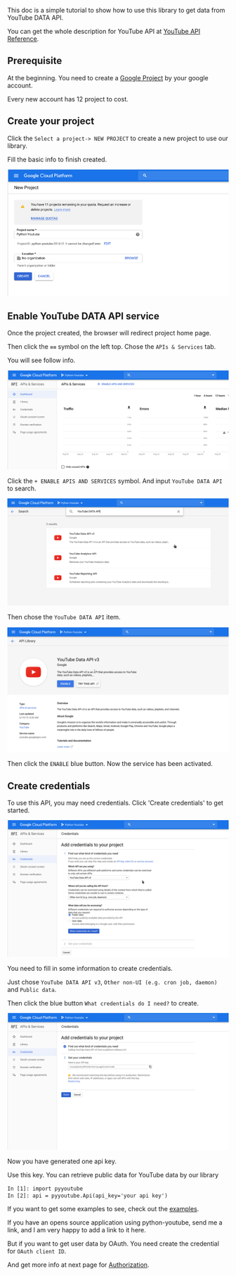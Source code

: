 This doc is a simple tutorial to show how to use this library to get data from YouTube DATA API.

You can get the whole description for YouTube API at [YouTube API Reference](https://developers.google.com/youtube/v3/docs/).

## Prerequisite

At the beginning. You need to create a [Google Project](https://console.cloud.google.com) by your google account.

Every new account has 12 project to cost.

## Create your project

Click the `Select a project-> NEW PROJECT` to create a new project to use our library.

Fill the basic info to finish created.

![gt-create-app-1](images/gt-create-app-1.png)

## Enable YouTube DATA API service

Once the project created, the browser will redirect project home page.

Then click the `≡≡` symbol on the left top. Chose the `APIs & Services` tab.

You will see follow info.

![gt-create-app-2](images/gt-create-app-2.png)

Click the `+ ENABLE APIS AND SERVICES` symbol. And input `YouTube DATA API` to search.

![gt-create-app-3](images/gt-create-app-3.png)

Then chose the ``YouTube DATA API`` item.

![gt-create-app-4](images/gt-create-app-4.png)

Then click the `ENABLE` blue button. Now the service has been activated.

## Create credentials

To use this API, you may need credentials. Click 'Create credentials' to get started.

![gt-create-app-5](images/gt-create-app-5.png)

You need to fill in some information to create credentials.

Just chose `YouTube DATA API v3`, `Other non-UI (e.g. cron job, daemon)` and `Public data`.

Then click the blue button `What credentials do I need?` to create.

![gt-create-app-6](images/gt-create-app-6.png)

Now you have generated one api key.

Use this key. You can retrieve public data for YouTube data by our library

```pythonregexp
In [1]: import pyyoutube
In [2]: api = pyyoutube.Api(api_key='your api key')
```

If you want to get some examples to see, check out the [examples](https://github.com/sns-sdks/python-youtube/tree/master/examples).

If you have an opens source application using python-youtube, send me a link, and I am very happy to add a link to it here.

But if you want to get user data by OAuth. You need create the credential for ``OAuth client ID``.

And get more info at next page for [Authorization](authorization.md).